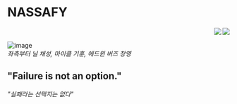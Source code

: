 # NASSAFY

<img src="https://user-images.githubusercontent.com/74912130/222957985-a5c4c379-1246-4755-9ef9-e9a8e5178f04.png" align="right">  <img src="https://user-images.githubusercontent.com/74912130/223695945-ce427da1-e94d-40b1-9b53-714fc843f793.svg" align="right"> 

<br>


![image](https://user-images.githubusercontent.com/74912130/222938840-24a3e5f6-b3f8-4833-acde-df459593b0a1.png) <br>
_좌측부터 닐 채성, 마이클 기훈, 에드윈 버즈 창영_

## "Failure is not an option."
_"실패라는 선택지는 없다"_
